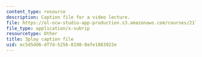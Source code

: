```yaml
---
content_type: resource
description: Caption file for a video lecture.
file: https://ol-ocw-studio-app-production.s3.amazonaws.com/courses/21l-011-the-film-experience-fall-2013/ec5d5dd6df7d525681980afe1883922e_ilM34q8F6rY.vtt
file_type: application/x-subrip
resourcetype: Other
title: 3play caption file
uid: ec5d5dd6-df7d-5256-8198-0afe1883922e
---
```

